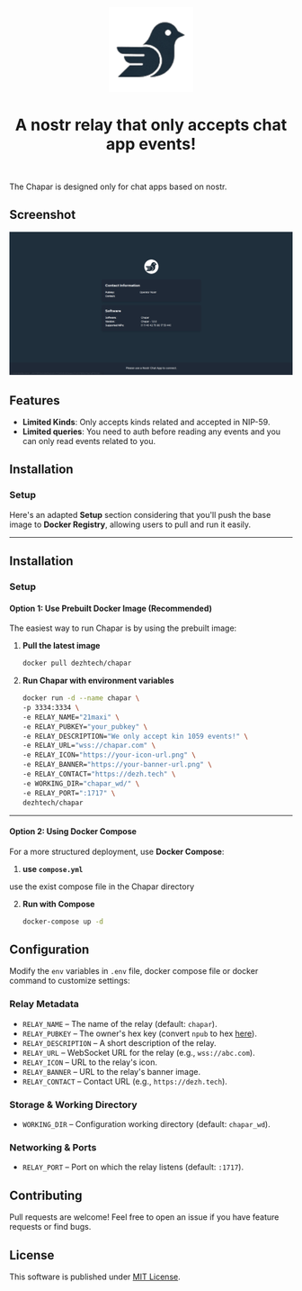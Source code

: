 <p align="center"> 
    <img alt="chapar" src="./static/img/logo-transp.png" width="150" height="150" />
</p>

<h1 align="center">
A nostr relay that only accepts chat app events!
</h1>

<br/>

The Chapar is designed only for chat apps based on nostr.

## Screenshot

<img alt="chapar" src="./static/img/ss.png"/>

## Features

- **Limited Kinds**: Only accepts kinds related and accepted in NIP-59.
- **Limited queries**: You need to auth before reading any events and you can only read events related to you.

## Installation

### Setup

Here's an adapted **Setup** section considering that you'll push the base image to **Docker Registry**, allowing users to pull and run it easily.

---

## **Installation**

### **Setup**

#### **Option 1: Use Prebuilt Docker Image (Recommended)**

The easiest way to run Chapar is by using the prebuilt image:

1. **Pull the latest image**

   ```sh
   docker pull dezhtech/chapar
   ```

2. **Run Chapar with environment variables**
   ```sh
   docker run -d --name chapar \
   -p 3334:3334 \
   -e RELAY_NAME="21maxi" \
   -e RELAY_PUBKEY="your_pubkey" \
   -e RELAY_DESCRIPTION="We only accept kin 1059 events!" \
   -e RELAY_URL="wss://chapar.com" \
   -e RELAY_ICON="https://your-icon-url.png" \
   -e RELAY_BANNER="https://your-banner-url.png" \
   -e RELAY_CONTACT="https://dezh.tech" \
   -e WORKING_DIR="chapar_wd/" \
   -e RELAY_PORT=":1717" \
   dezhtech/chapar
   ```

---

#### **Option 2: Using Docker Compose**

For a more structured deployment, use **Docker Compose**:

1. **use `compose.yml`**

use the exist compose file in the Chapar directory


2. **Run with Compose**
   ```sh
   docker-compose up -d
   ```

## Configuration

Modify the `env` variables in `.env` file, docker compose file or docker command to customize settings:

### Relay Metadata

- `RELAY_NAME` – The name of the relay (default: `chapar`).
- `RELAY_PUBKEY` – The owner's hex key (convert `npub` to hex [here](https://nostrcheck.me/converter/)).
- `RELAY_DESCRIPTION` – A short description of the relay.
- `RELAY_URL` – WebSocket URL for the relay (e.g., `wss://abc.com`).
- `RELAY_ICON` – URL to the relay's icon.
- `RELAY_BANNER` – URL to the relay's banner image.
- `RELAY_CONTACT` – Contact URL (e.g., `https://dezh.tech`).

### Storage & Working Directory

- `WORKING_DIR` – Configuration working directory (default: `chapar_wd`).

### Networking & Ports

- `RELAY_PORT` – Port on which the relay listens (default: `:1717`).

## Contributing

Pull requests are welcome! Feel free to open an issue if you have feature requests or find bugs.

## License

This software is published under [MIT License](../LICENSE).

